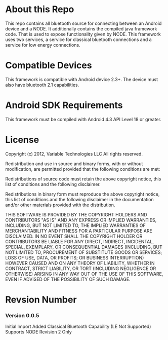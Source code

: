 About this Repo
===============
This repo contains all bluetooth source for connecting between an Android device and a NODE. It additionally contains
the compiled java framework code. That is used to expose functionality given by NODE. This framework uses two services,
a service for classical bluetooth connections and a service for low energy connections.

Compatible Devices
==================
This framework is compatible with Android device 2.3+. 
The device must also have bluetooth 2.1 capabilities.

Android SDK Requirements
===================
This framework must be compiled with Android 4.3 API Level 18 or greater.

License
=============
Copyright (c) 2012, Variable Technologies LLC
All rights reserved. 

Redistribution and use in source and binary forms, with or without modification, are permitted provided that the following conditions are met: 

Redistributions of source code must retain the above copyright notice, this list of conditions and the following disclaimer. 

Redistributions in binary form must reproduce the above copyright notice, this list of conditions and the following disclaimer in the documentation and/or other materials provided with the distribution. 

THIS SOFTWARE IS PROVIDED BY THE COPYRIGHT HOLDERS AND CONTRIBUTORS "AS IS" AND ANY EXPRESS OR IMPLIED WARRANTIES, INCLUDING, BUT NOT LIMITED TO, THE IMPLIED WARRANTIES OF MERCHANTABILITY AND FITNESS FOR A PARTICULAR PURPOSE ARE DISCLAIMED. IN NO EVENT SHALL THE COPYRIGHT HOLDER OR CONTRIBUTORS BE LIABLE FOR ANY DIRECT, INDIRECT, INCIDENTAL, SPECIAL, EXEMPLARY, OR CONSEQUENTIAL DAMAGES (INCLUDING, BUT NOT LIMITED TO, PROCUREMENT OF SUBSTITUTE GOODS OR SERVICES; LOSS OF USE, DATA, OR PROFITS; OR BUSINESS INTERRUPTION) HOWEVER CAUSED AND ON ANY THEORY OF LIABILITY, WHETHER IN CONTRACT, STRICT LIABILITY, OR TORT (INCLUDING NEGLIGENCE OR OTHERWISE) ARISING IN ANY WAY OUT OF THE USE OF THIS SOFTWARE, EVEN IF ADVISED OF THE POSSIBILITY OF SUCH DAMAGE.


Revsion Number
==================
### Version 0.0.5 
Initial Import
Added Classical Bluetooth Capability (LE Not Supported)
Supports NODE Revision 2 Only